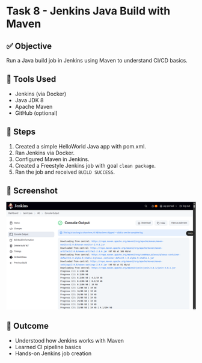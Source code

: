 # Task 8 - Jenkins Java Build with Maven

## ✅ Objective
Run a Java build job in Jenkins using Maven to understand CI/CD basics.

## 🔧 Tools Used
- Jenkins (via Docker)
- Java JDK 8
- Apache Maven
- GitHub (optional)

## 🧪 Steps
1. Created a simple HelloWorld Java app with pom.xml.
2. Ran Jenkins via Docker.
3. Configured Maven in Jenkins.
4. Created a Freestyle Jenkins job with goal `clean package`.
5. Ran the job and received `BUILD SUCCESS`.

## 📸 Screenshot
![image alt](https://github.com/JAYPORWAL/simple-java-hello-word-app-task8/blob/e29a24854f47d1a76c4bdff14c033f4db8d87cb1/Screenshot%202025-06-06%20162225.png)

## 🧠 Outcome
- Understood how Jenkins works with Maven
- Learned CI pipeline basics
- Hands-on Jenkins job creation

